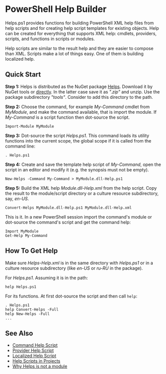 
# PowerShell Help Builder

Helps.ps1 provides functions for building PowerShell XML help files from help
scripts and for creating help script templates for existing objects. Help can
be created for everything that supports XML help: cmdlets, providers, scripts,
and functions in scripts or modules.

Help scripts are similar to the result help and they are easier to compose than
XML. Scripts make a lot of things easy. One of them is building localized help.

## Quick Start

**Step 1:**
Helps is distributed as the NuGet package [Helps](https://www.nuget.org/packages/Helps).
Download it by NuGet tools or [directly](http://nuget.org/api/v2/package/Helps).
In the latter case save it as *".zip"* and unzip. Use the package subdirectory
*"tools"*. Consider to add this directory to the path.

**Step 2:**
Choose the command, for example *My-Command* cmdlet from *MyModule*, and make
the command available, that is import the module. If *My-Command* is a script
function then dot-source the script.

    Import-Module MyModule

**Step 3:**
Dot-source the script *Helps.ps1*. This command loads its utility functions
into the current scope, the global scope if it is called from the command
line:

    . Helps.ps1

**Step 4:**
Create and save the template help script of *My-Command*, open the script in an
editor and modify it (e.g. the synopsis must not be empty).

    New-Helps -Command My-Command > MyModule.dll-Help.ps1

**Step 5:**
Build the XML help *Module.dll-Help.xml* from the help script. Copy the result
to the module/script directory or a culture resource subdirectory, say,
*en-US*.

    Convert-Helps MyModule.dll-Help.ps1 MyModule.dll-Help.xml

This is it. In a new PowerShell session import the command's module or
dot-source the command's script and get the command help:

    Import MyModule
    Get-Help My-Command

## How To Get Help

Make sure *Helps-Help.xml* is in the same directory with *Helps.ps1* or in a
culture resource subdirectory (like *en-US* or *ru-RU* in the package).

For *Helps.ps1*. Assuming it is in the path:

    help Helps.ps1

For its functions. At first dot-source the script and then call `help`:

    . Helps.ps1
    help Convert-Helps -Full
    help New-Helps -Full
    ...

## See Also

* [Command Help Script](https://github.com/nightroman/Helps/wiki/Command-Help-Script)
* [Provider Help Script](https://github.com/nightroman/Helps/wiki/Provider-Help-Script)
* [Localized Help Script](https://github.com/nightroman/Helps/wiki/Localized-Help-Script)
* [Help Scripts in Projects](https://github.com/nightroman/Helps/wiki/Help-Scripts-in-Projects)
* [Why Helps is not a module](https://github.com/nightroman/Helps/issues/9)
